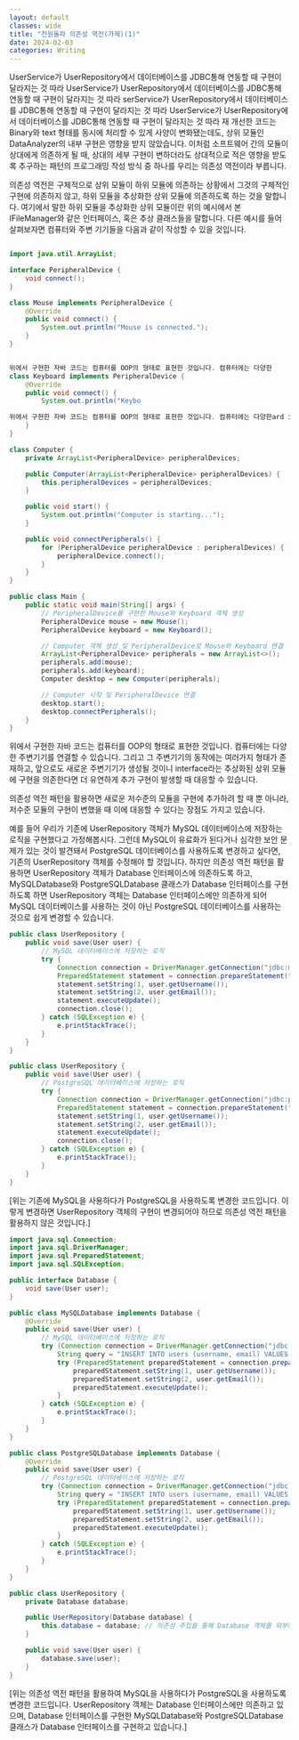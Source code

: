 ```yaml
---
layout: default
classes: wide
title: "천원돌파 의존성 역전(가제)(1)"
date: 2024-02-03
categories: Writing
---
```


UserService가 UserRepository에서 데이터베이스를 JDBC통해 연동할 때 구현이 달라지는 것 따라 UserService가 UserRepository에서 데이터베이스를 JDBC통해 연동할 때 구현이 달라지는 것 따라 serService가 UserRepository에서 데이터베이스를 JDBC통해 연동할 때 구현이 달라지는 것 따라 UserService가 UserRepository에서 데이터베이스를 JDBC통해 연동할 때 구현이 달라지는 것 따라 재 개선한 코드는 Binary와 text 형태를 동시에 처리할 수 있게 사양이 변화됐는데도, 상위 모듈인 DataAnalyzer의 내부 구현은 영향을 받지 않았습니다. 이처럼 소프트웨어 간의 모듈이 상대에게 의존하게 될 때, 상대의 세부 구현이 변하더라도 상대적으로 적은 영향을 받도록 추구하는 패턴의 프로그래밍 작성 방식 중 하나를 우리는 의존성 역전이라 부릅니다.

의존성 역전은 구체적으로 상위 모듈이 하위 모듈에 의존하는 상황에서 그것의 구체적인 구현에 의존하지 않고, 하위 모듈을 추상화한 상위 모듈에 의존하도록 하는 것을 말합니다. 여기에서 말한 하위 모듈을 추상화한 상위 모듈이란 위의 예시에서 본 IFileManager와 같은 인터페이스, 혹은 추상 클래스들을 말합니다. 다른 예시를 들어 살펴보자면 컴퓨터와 주변 기기들을 다음과 같이 작성할 수 있을 것입니다.

```java

import java.util.ArrayList;

interface PeripheralDevice {
    void connect();
}

class Mouse implements PeripheralDevice {
    @Override
    public void connect() {
        System.out.println("Mouse is connected.");
    }
}


위에서 구현한 자바 코드는 컴퓨터를 OOP의 형태로 표현한 것입니다. 컴퓨터에는 다양한
class Keyboard implements PeripheralDevice {
    @Override
    public void connect() {
        System.out.println("Keybo

위에서 구현한 자바 코드는 컴퓨터를 OOP의 형태로 표현한 것입니다. 컴퓨터에는 다양한ard is connected.");
    }
}

class Computer {
    private ArrayList<PeripheralDevice> peripheralDevices;

    public Computer(ArrayList<PeripheralDevice> peripheralDevices) {
        this.peripheralDevices = peripheralDevices;
    }

    public void start() {
        System.out.println("Computer is starting...");
    }

    public void connectPeripherals() {
        for (PeripheralDevice peripheralDevice : peripheralDevices) {
            peripheralDevice.connect();
        }
    }
}

public class Main {
    public static void main(String[] args) {
        // PeripheralDevice를 구현한 Mouse와 Keyboard 객체 생성
        PeripheralDevice mouse = new Mouse();
        PeripheralDevice keyboard = new Keyboard();

        // Computer 객체 생성 및 PeripheralDevice로 Mouse와 Keyboard 연결
        ArrayList<PeripheralDevice> peripherals = new ArrayList<>();
        peripherals.add(mouse);
        peripherals.add(keyboard);
        Computer desktop = new Computer(peripherals);

        // Computer 시작 및 PeripheralDevice 연결
        desktop.start();
        desktop.connectPeripherals();
    }
}

```

위에서 구현한 자바 코드는 컴퓨터를 OOP의 형태로 표현한 것입니다. 컴퓨터에는 다양한 주변기기를 연결할 수 있습니다. 그리고 그 주변기기의 동작에는 여러가지 형태가 존재하고, 앞으로도 새로운 주변기기가 생성될 것이니 interface라는 추상화된 상위 모듈에 구현을 의존한다면 더 유연하게 추가 구현이 발생할 때 대응할 수 있습니다.

의존성 역전 패턴을 활용하면 새로운 저수준의 모듈을 구현에 추가하려 할 때 뿐 아니라, 저수준 모듈의 구현이 변했을 때 이에 대응할 수 있다는 장점도 가지고 있습니다.

예를 들어 우리가 기존에 UserRepository 객체가 MySQL 데이터베이스에 저장하는 로직을 구현했다고 가정해봅시다. 그런데 MySQL이 유료화가 된다거나 심각한 보안 문제가 있는 것이 발견돼서 PostgreSQL 데이터베이스를 사용하도록 변경하고 싶다면, 기존의 UserRepository 객체를 수정해야 할 것입니다. 하지만 의존성 역전 패턴을 활용하면 UserRepository 객체가 Database 인터페이스에 의존하도록 하고, MySQLDatabase와 PostgreSQLDatabase 클래스가 Database 인터페이스를 구현하도록 하면 UserRepository 객체는 Database 인터페이스에만 의존하게 되어 MySQL 데이터베이스를 사용하는 것이 아닌 PostgreSQL 데이터베이스를 사용하는 것으로 쉽게 변경할 수 있습니다.

```java
public class UserRepository {
    public void save(User user) {
        // MySQL 데이터베이스에 저장하는 로직
        try {
            Connection connection = DriverManager.getConnection("jdbc:mysql://localhost:3306/mydatabase", "username", "password");
            PreparedStatement statement = connection.prepareStatement("INSERT INTO users (username, email) VALUES (?, ?)");
            statement.setString(1, user.getUsername());
            statement.setString(2, user.getEmail());
            statement.executeUpdate();
            connection.close();
        } catch (SQLException e) {
            e.printStackTrace();
        }
    }
}

public class UserRepository {
    public void save(User user) {
        // PostgreSQL 데이터베이스에 저장하는 로직
        try {
            Connection connection = DriverManager.getConnection("jdbc:postgresql://localhost:5432/mydatabase", "username", "password");
            PreparedStatement statement = connection.prepareStatement("INSERT INTO users (username, email) VALUES (?, ?)");
            statement.setString(1, user.getUsername());
            statement.setString(2, user.getEmail());
            statement.executeUpdate();
            connection.close();
        } catch (SQLException e) {
            e.printStackTrace();
        }
    }
}
```
[위는 기존에 MySQL을 사용하다가 PostgreSQL을 사용하도록 변경한 코드입니다. 이렇게 변경하면 UserRepository 객체의 구현이 변경되어야 하므로 의존성 역전 패턴을 활용하지 않은 것입니다.]



```java
import java.sql.Connection;
import java.sql.DriverManager;
import java.sql.PreparedStatement;
import java.sql.SQLException;

public interface Database {
    void save(User user);
}

public class MySQLDatabase implements Database {
    @Override
    public void save(User user) {
        // MySQL 데이터베이스에 저장하는 로직
        try (Connection connection = DriverManager.getConnection("jdbc:mysql://localhost:3306/mydatabase", "username", "password")) {
            String query = "INSERT INTO users (username, email) VALUES (?, ?)";
            try (PreparedStatement preparedStatement = connection.prepareStatement(query)) {
                preparedStatement.setString(1, user.getUsername());
                preparedStatement.setString(2, user.getEmail());
                preparedStatement.executeUpdate();
            }
        } catch (SQLException e) {
            e.printStackTrace();
        }
    }
}

public class PostgreSQLDatabase implements Database {
    @Override
    public void save(User user) {
        // PostgreSQL 데이터베이스에 저장하는 로직
        try (Connection connection = DriverManager.getConnection("jdbc:postgresql://localhost:5432/mydatabase", "username", "password")) {
            String query = "INSERT INTO users (username, email) VALUES (?, ?)";
            try (PreparedStatement preparedStatement = connection.prepareStatement(query)) {
                preparedStatement.setString(1, user.getUsername());
                preparedStatement.setString(2, user.getEmail());
                preparedStatement.executeUpdate();
            }
        } catch (SQLException e) {
            e.printStackTrace();
        }
    }
}

public class UserRepository {
    private Database database;

    public UserRepository(Database database) {
        this.database = database; // 의존성 주입을 통해 Database 객체를 외부에서 받음
    }

    public void save(User user) {
        database.save(user);
    }
}
```
[위는 의존성 역전 패턴을 활용하여 MySQL을 사용하다가 PostgreSQL을 사용하도록 변경한 코드입니다. UserRepository 객체는 Database 인터페이스에만 의존하고 있으며, Database 인터페이스를 구현한 MySQLDatabase와 PostgreSQLDatabase 클래스가 Database 인터페이스를 구현하고 있습니다.]